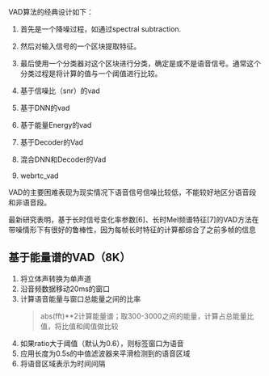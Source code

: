 VAD算法的经典设计如下：
1. 首先是一个降噪过程，如通过spectral subtraction.  
2. 然后对输入信号的一个区块提取特征。  
3. 最后使用一个分类器对这个区块进行分类，确定是或不是语音信号。通常这个分类过程是将计算的值与一个阈值进行比较。


1. 基于信噪比（snr）的vad  
2. 基于DNN的vad  
3. 基于能量Energy的vad  
4. 基于Decoder的Vad  
5. 混合DNN和Decoder的Vad   
6. webrtc_vad


VAD的主要困难表现为现实情况下语音信号信噪比较低，不能较好地区分语音段和非语音段。

最新研究表明，基于长时信号变化率参数[6]、长时Mel频谱特征[7]的VAD方法在带噪情形下有很好的鲁棒性，因为每帧长时特征的计算都综合了之前多帧的信息 

## 基于能量谱的VAD（8K）
1. 将立体声转换为单声道  
2. 沿音频数据移动20ms的窗口
3. 计算语音能量与窗口总能量之间的比率  
	> abs(fft)**2计算能量谱；取300-3000之间的能量，计算占总能量比值，将比值和阈值做比较  
4. 如果ratio大于阈值（默认为0.6），则标签窗口为语音
5. 应用长度为0.5s的中值滤波器来平滑检测到的语音区域
6. 将语音区域表示为时间间隔

